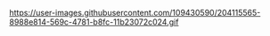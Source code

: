 https://user-images.githubusercontent.com/109430590/204115565-8988e814-569c-4781-b8fc-11b23072c024.gif
